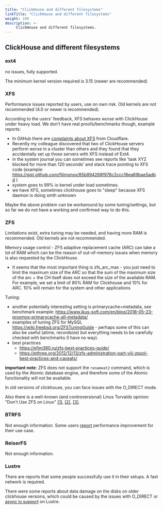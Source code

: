 ```yaml
---
title: "ClickHouse and different filesystems"
linkTitle: "ClickHouse and different filesystems"
weight: 100
description: >-
     ClickHouse and different filesystems.
---
```


## ClickHouse and different filesystems

### ext4 

no issues, fully supported. 

The minimum kernel version required is 3.15 (newer are recommended)

### XFS

Performance issues reported by users, use on own risk. Old kernels are not recommended (4.0 or newer is recommended). 

According to the users' feedback, XFS behaves worse with ClickHouse under heavy load.
We don't have real proofs/benchmarks though, example reports:
* In GitHub there are [complaints about XFS](https://github.com/ClickHouse/ClickHouse/issues/520) from Cloudflare.
* Recently my colleague discovered that two of ClickHouse servers perform worse in a cluster than
others and they found that they accidentally set up those servers with XFS instead of Ext4.
* in the system journal you can sometimes see reports like 'task XYZ blocked for more than 120 seconds' and stack trace pointing to XFS code (example: https://gist.github.com/filimonov/85b894268f978c2ccc18ea69bae5adbd )
* system goes to 99% io kernel under load sometimes.
* we have XFS, sometimes clickhouse goes to "sleep" because XFS daemon is doing smth unknown

Maybe the above problem can be workaround by some tuning/settings, but so far we do not have a working and confirmed way to do this.

### ZFS 

Limitations exist, extra tuning may be needed, and having more RAM is recommended. Old kernels are not recommended.

Memory usage control - ZFS adaptive replacement cache (ARC) can take a lot of RAM which can be the reason of out-of-memory issues when memory is also requested by the ClickHouse.

* It seems that the most important thing is zfs_arc_max - you just need to limit the maximum size of the ARC so that the sum of the maximum size of the arc + the CH itself does not exceed the size of the available RAM. For example, we set a limit of 80% RAM for Clickhouse and 10% for ARC. 10% will remain for the system and other applications

Tuning:
* another potentially interesting setting is primarycache=metadata, see benchmark example: https://www.ikus-soft.com/en/blog/2018-05-23-proxmox-primarycache-all-metadata/
* examples of tuning ZFS for MySQL https://wiki.freebsd.org/ZFSTuningGuide - perhaps some of this can also be useful (atime, recordsize) but everything needs to be carefully checked with benchmarks (I have no way).
* best practices
  * https://efim360.ru/zfs-best-practices-guide/
  * https://pthree.org/2012/12/13/zfs-administration-part-viii-zpool-best-practices-and-caveats/

**important note**: ZFS does not support the `renameat2` command, which is used by the Atomic database engine, and
therefore some of the Atomic functionality will not be available. 

In old versions of clickhouse, you can face issues with the O_DIRECT mode.

Also there is a well-known (and controversional) Linus Torvalds opinion: "Don't Use ZFS on Linux" [[1]](https://www.realworldtech.com/forum/?threadid=189711&curpostid=189959), [[2]](https://arstechnica.com/gadgets/2020/01/linus-torvalds-zfs-statements-arent-right-heres-the-straight-dope/), [[3]](https://arstechnica.com/gadgets/2020/01/linus-torvalds-zfs-statements-arent-right-heres-the-straight-dope/).

### BTRFS

Not enough information. Some users [report](https://github.com/ClickHouse/ClickHouse/issues/2743#issuecomment-517845388) performance improvement for their use case.

### ReiserFS

Not enough information. 

### Lustre

There are reports that some people successfully use it in their setups. 
A fast network is required.

There were some reports about data damage on the disks on older clickhouse versions, which could be caused by the issues with O_DIRECT or [async io support](https://lustre-discuss.lustre.narkive.com/zwcvyEEY/asynchronous-posix-i-o-with-lustre) on Lustre.
